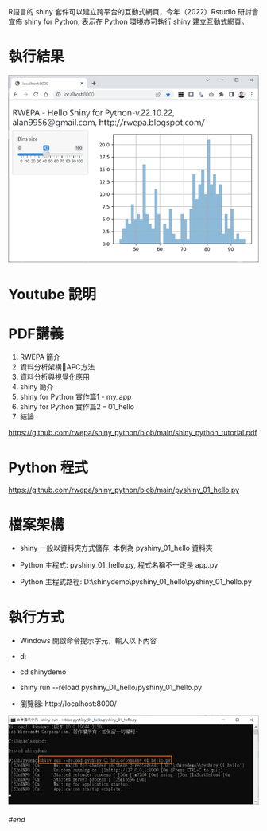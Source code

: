 R語言的 shiny 套件可以建立跨平台的互動式網頁，今年（2022）Rstudio 研討會宣佈 shiny for Python, 表示在 Python 環境亦可執行 shiny 建立互動式網頁。

# 執行結果

![image](https://github.com/rwepa/shiny_python/blob/main/imgs/shiny_python.png)

# Youtube 說明


# PDF講義

1. RWEPA 簡介
2. 資料分析架構APC方法
3. 資料分析與視覺化應用
4. shiny 簡介
5. shiny for Python 實作篇1 - my_app
6. shiny for Python 實作篇2 – 01_hello 
7. 結論

https://github.com/rwepa/shiny_python/blob/main/shiny_python_tutorial.pdf

# Python 程式

https://github.com/rwepa/shiny_python/blob/main/pyshiny_01_hello.py

# 檔案架構

+ shiny 一般以資料夾方式儲存, 本例為 pyshiny_01_hello 資料夾

+ Python 主程式: pyshiny_01_hello.py, 程式名稱不一定是 app.py

+ Python 主程式路徑: D:\shinydemo\pyshiny_01_hello\pyshiny_01_hello.py

# 執行方式

+ Windows 開啟命令提示字元，輸入以下內容

+ d:

+ cd shinydemo

+ shiny run --reload pyshiny_01_hello/pyshiny_01_hello.py

+ 瀏覽器: http://localhost:8000/ 

![image](https://github.com/rwepa/shiny_python/blob/main/imgs/shiny_python_cmd.png)

###### \#end
